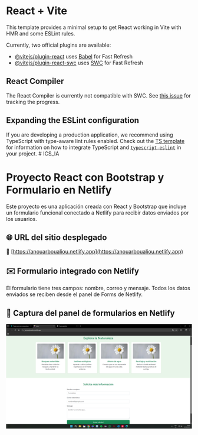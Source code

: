 # React + Vite

This template provides a minimal setup to get React working in Vite with HMR and some ESLint rules.

Currently, two official plugins are available:

- [@vitejs/plugin-react](https://github.com/vitejs/vite-plugin-react/blob/main/packages/plugin-react) uses [Babel](https://babeljs.io/) for Fast Refresh
- [@vitejs/plugin-react-swc](https://github.com/vitejs/vite-plugin-react/blob/main/packages/plugin-react-swc) uses [SWC](https://swc.rs/) for Fast Refresh

## React Compiler

The React Compiler is currently not compatible with SWC. See [this issue](https://github.com/vitejs/vite-plugin-react/issues/428) for tracking the progress.

## Expanding the ESLint configuration

If you are developing a production application, we recommend using TypeScript with type-aware lint rules enabled. Check out the [TS template](https://github.com/vitejs/vite/tree/main/packages/create-vite/template-react-ts) for information on how to integrate TypeScript and [`typescript-eslint`](https://typescript-eslint.io) in your project.
#   I C S _ I A 
 
 

# Proyecto React con Bootstrap y Formulario en Netlify

Este proyecto es una aplicación creada con React y Bootstrap que incluye un formulario funcional conectado a Netlify para recibir datos enviados por los usuarios.

## 🌐 URL del sitio desplegado

🔗 [https://anouarboualiou.netlify.app](https://anouarboualiou.netlify.app)  


## ✉️ Formulario integrado con Netlify

El formulario tiene tres campos: nombre, correo y mensaje. Todos los datos enviados se reciben desde el panel de Forms de Netlify.

## 📸 Captura del panel de formularios en Netlify

![Captura del formulario en Netlify](./capturaPantalla.png)

